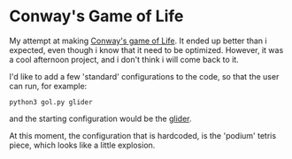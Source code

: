 # Conway's Game of Life

My attempt at making [Conway's game of Life](https://en.wikipedia.org/wiki/Conway%27s_Game_of_Life). It ended up better than i expected, even though i know that it need to be optimized. However, it was a cool afternoon project, and i don't think i will come back to it.

I'd like to add a few 'standard' configurations to the code, so that the user can run, for example:

`python3 gol.py glider`

and the starting configuration would be the [glider](https://en.wikipedia.org/wiki/Conway%27s_Game_of_Life#/media/File:Game_of_life_animated_glider.gif). 

At this moment, the configuration that is hardcoded, is the 'podium' tetris piece, which looks like a little explosion.